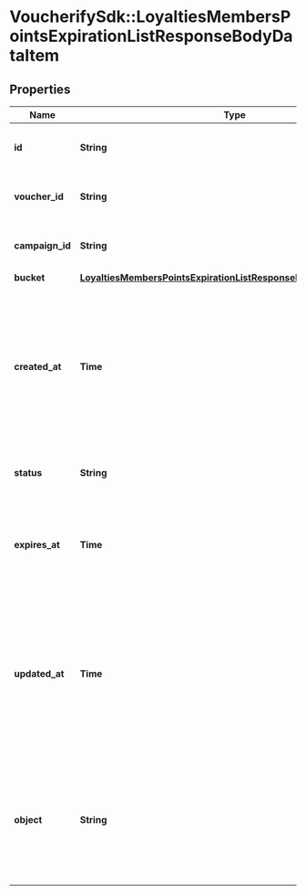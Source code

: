 # VoucherifySdk::LoyaltiesMembersPointsExpirationListResponseBodyDataItem

## Properties

| Name | Type | Description | Notes |
| ---- | ---- | ----------- | ----- |
| **id** | **String** | Unique loyalty points bucket ID. |  |
| **voucher_id** | **String** | Unique parent loyalty card ID. |  |
| **campaign_id** | **String** |  Unique parent campaign ID. |  |
| **bucket** | [**LoyaltiesMembersPointsExpirationListResponseBodyDataItemBucket**](LoyaltiesMembersPointsExpirationListResponseBodyDataItemBucket.md) |  |  |
| **created_at** | **Time** | Timestamp representing the date and time when the loyalty points bucket object was created. The value is shown in the ISO 8601 format. |  |
| **status** | **String** | Loyalty points bucket point status. |  |
| **expires_at** | **Time** | Date when the number of points defined in the bucket object are due to expire. |  |
| **updated_at** | **Time** | Timestamp representing the date and time when the loyalty points bucket object was updated. The value is shown in the ISO 8601 format. | [optional] |
| **object** | **String** | The type of the object represented by JSON. This object stores information about the loyalty points bucket. | [default to &#39;loyalty_points_bucket&#39;] |

